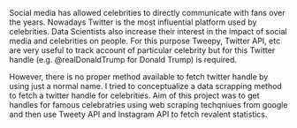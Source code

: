 Social media has allowed celebrities to directly communicate with fans over the years. Nowadays Twitter is the most influential platform used by celebrities. Data Scientists also increase their interest in the impact of social media and celebrities on people. For this purpose Tweepy, Twitter API, etc are very useful to track account of particular celebrity but for this Twitter handle (e.g. @realDonaldTrump for Donald Trump) is required. 

However, there is no proper method available to fetch twitter handle by using just a normal name. I tried to conceptualize a data scrapping method to fetch a twitter handle for celebrities. Aim of this project was to get handles for famous celebratries using web scraping techqniues from google and then use Tweety API and Instagram API to fetch revalent statistics. 
